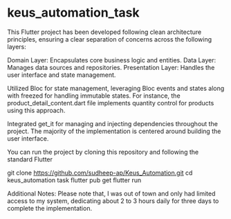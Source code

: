 # keus_automation_task

This Flutter project has been developed following clean architecture principles, ensuring a clear separation of concerns across the following layers:

Domain Layer: Encapsulates core business logic and entities.
Data Layer: Manages data sources and repositories.
Presentation Layer: Handles the user interface and state management.

Utilized Bloc for state management, leveraging Bloc events and states along with freezed for handling immutable states. For instance, the product_detail_content.dart file implements quantity control for products using this approach.

Integrated get_it for managing and injecting dependencies throughout the project.
The majority of the implementation is centered around building the user interface.


You can run the project by cloning this repository and following the standard Flutter 

git clone https://github.com/sudheep-ap/Keus_Automation.git
cd keus_automation task
flutter pub get
flutter run

Additional Notes:
Please note that, I was out of town and only had limited access to my system, dedicating about 2 to 3 hours daily for three days to complete the implementation.
